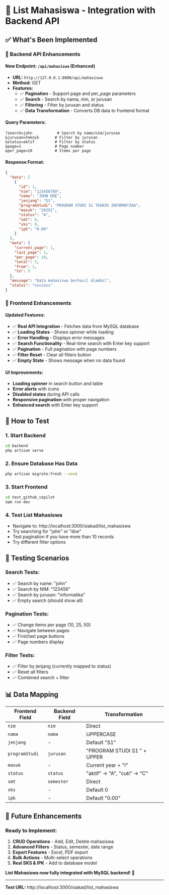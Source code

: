 # 🔄 List Mahasiswa - Integration with Backend API

## ✅ What's Been Implemented

### 🎯 Backend API Enhancements

#### New Endpoint: `/api/mahasiswa` (Enhanced)
- **URL:** `http://127.0.0.1:8000/api/mahasiswa`
- **Method:** GET
- **Features:**
  - ✅ **Pagination** - Support page and per_page parameters
  - ✅ **Search** - Search by nama, nim, or jurusan
  - ✅ **Filtering** - Filter by jurusan and status
  - ✅ **Data Transformation** - Converts DB data to frontend format

#### Query Parameters:
```
?search=john           # Search by name/nim/jurusan
&jurusan=Teknik       # Filter by jurusan
&status=aktif         # Filter by status
&page=1               # Page number
&per_page=10          # Items per page
```

#### Response Format:
```json
{
  "data": [
    {
      "id": 1,
      "nim": "123456789",
      "nama": "JOHN DOE",
      "jenjang": "S1",
      "programStudi": "PROGRAM STUDI S1 TEKNIK INFORMATIKA",
      "masuk": "2025I",
      "status": "A",
      "smt": 6,
      "sks": 0,
      "ipk": "0.00"
    }
  ],
  "meta": {
    "current_page": 1,
    "last_page": 1,
    "per_page": 10,
    "total": 5,
    "from": 1,
    "to": 5
  },
  "message": "Data mahasiswa berhasil diambil",
  "status": "success"
}
```

### 🎨 Frontend Enhancements

#### Updated Features:
- ✅ **Real API Integration** - Fetches data from MySQL database
- ✅ **Loading States** - Shows spinner while loading
- ✅ **Error Handling** - Displays error messages
- ✅ **Search Functionality** - Real-time search with Enter key support
- ✅ **Pagination** - Full pagination with page numbers
- ✅ **Filter Reset** - Clear all filters button
- ✅ **Empty State** - Shows message when no data found

#### UI Improvements:
- **Loading spinner** in search button and table
- **Error alerts** with icons
- **Disabled states** during API calls
- **Responsive pagination** with proper navigation
- **Enhanced search** with Enter key support

## 🚀 How to Test

### 1. Start Backend
```bash
cd backend
php artisan serve
```

### 2. Ensure Database Has Data
```bash
php artisan migrate:fresh --seed
```

### 3. Start Frontend
```bash
cd test_github_copilot
npm run dev
```

### 4. Test List Mahasiswa
- Navigate to: http://localhost:3000/siakad/list_mahasiswa
- Try searching for "john" or "doe"
- Test pagination if you have more than 10 records
- Try different filter options

## 🔧 Testing Scenarios

### Search Tests:
- ✅ Search by name: "john"
- ✅ Search by NIM: "123456"
- ✅ Search by jurusan: "informatika"
- ✅ Empty search (should show all)

### Pagination Tests:
- ✅ Change items per page (10, 25, 50)
- ✅ Navigate between pages
- ✅ First/last page buttons
- ✅ Page numbers display

### Filter Tests:
- ✅ Filter by jenjang (currently mapped to status)
- ✅ Reset all filters
- ✅ Combined search + filter

## 📊 Data Mapping

| Frontend Field | Backend Field | Transformation |
|---------------|---------------|----------------|
| `nim` | `nim` | Direct |
| `nama` | `nama` | UPPERCASE |
| `jenjang` | - | Default "S1" |
| `programStudi` | `jurusan` | "PROGRAM STUDI S1 " + UPPER |
| `masuk` | - | Current year + "I" |
| `status` | `status` | "aktif" → "A", "cuti" → "C" |
| `smt` | `semester` | Direct |
| `sks` | - | Default 0 |
| `ipk` | - | Default "0.00" |

## 🔄 Future Enhancements

### Ready to Implement:
1. **CRUD Operations** - Add, Edit, Delete mahasiswa
2. **Advanced Filters** - Status, semester, date range
3. **Export Features** - Excel, PDF export
4. **Bulk Actions** - Multi-select operations
5. **Real SKS & IPK** - Add to database model

**List Mahasiswa now fully integrated with MySQL backend!** 🎉

---
**Test URL:** http://localhost:3000/siakad/list_mahasiswa
